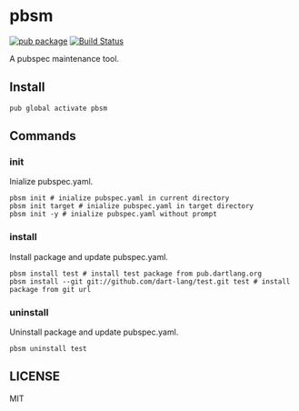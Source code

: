 # pbsm

[![pub package](https://img.shields.io/pub/v/pbsm.svg)](https://pub.dartlang.org/packages/pbsm) [![Build Status](https://travis-ci.org/sh4869/pbsm.svg?branch=master)](https://travis-ci.org/sh4869/pbsm)

A pubspec maintenance tool. 

## Install

```
pub global activate pbsm
```

## Commands

### init

Inialize pubspec.yaml.

```
pbsm init # inialize pubspec.yaml in current directory
pbsm init target # inialize pubspec.yaml in target directory
pbsm init -y # inialize pubspec.yaml without prompt
```

### install

Install package and update pubspec.yaml.

```
pbsm install test # install test package from pub.dartlang.org
pbsm install --git git://github.com/dart-lang/test.git test # install package from git url
```

### uninstall

Uninstall package and update pubspec.yaml.

```
pbsm uninstall test 
```

## LICENSE

MIT